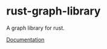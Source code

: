 rust-graph-library
==================
A graph library for rust.

[Documentation](http://mcdonaldm1993.github.io/rust-graph-library/doc/graph/)
